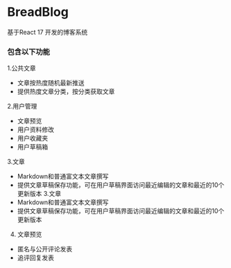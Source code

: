 # BreadBlog
基于React 17 开发的博客系统
### 包含以下功能
1.公共文章
  * 文章按热度随机最新推送
  * 提供热度文章分类，按分类获取文章

2.用户管理
  * 文章预览
  * 用户资料修改
  * 用户收藏夹
  * 用户草稿箱
  
3.文章
  * Markdown和普通富文本文章撰写
  * 提供文章草稿保存功能，可在用户草稿界面访问最近编辑的文章和最近的10个更新版本
3.文章
  * Markdown和普通富文本文章撰写
  * 提供文章草稿保存功能，可在用户草稿界面访问最近编辑的文章和最近的10个更新版本
4. 文章预览
  * 匿名与公开评论发表
  * 追评回复发表
